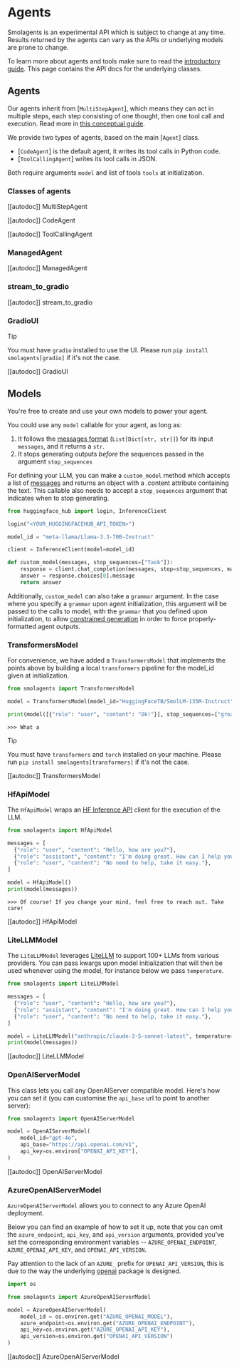 <!--Copyright 2024 The HuggingFace Team. All rights reserved.

Licensed under the Apache License, Version 2.0 (the "License"); you may not use this file except in compliance with
the License. You may obtain a copy of the License at

http://www.apache.org/licenses/LICENSE-2.0

Unless required by applicable law or agreed to in writing, software distributed under the License is distributed on
an "AS IS" BASIS, WITHOUT WARRANTIES OR CONDITIONS OF ANY KIND, either express or implied. See the License for the
specific language governing permissions and limitations under the License.

⚠️ Note that this file is in Markdown but contain specific syntax for our doc-builder (similar to MDX) that may not be
rendered properly in your Markdown viewer.

-->
# Agents

<Tip warning={true}>

Smolagents is an experimental API which is subject to change at any time. Results returned by the agents
can vary as the APIs or underlying models are prone to change.

</Tip>

To learn more about agents and tools make sure to read the [introductory guide](../index). This page
contains the API docs for the underlying classes.

## Agents

Our agents inherit from [`MultiStepAgent`], which means they can act in multiple steps, each step consisting of one thought, then one tool call and execution. Read more in [this conceptual guide](../conceptual_guides/react).

We provide two types of agents, based on the main [`Agent`] class.
  - [`CodeAgent`] is the default agent, it writes its tool calls in Python code.
  - [`ToolCallingAgent`] writes its tool calls in JSON.

Both require arguments `model` and list of tools `tools` at initialization.


### Classes of agents


[[autodoc]] MultiStepAgent

[[autodoc]] CodeAgent

[[autodoc]] ToolCallingAgent


### ManagedAgent

[[autodoc]] ManagedAgent

### stream_to_gradio

[[autodoc]] stream_to_gradio

### GradioUI

> [!TIP]
> You must have `gradio` installed to use the UI. Please run `pip install smolagents[gradio]` if it's not the case.

[[autodoc]] GradioUI

## Models

You're free to create and use your own models to power your agent.

You could use any `model` callable for your agent, as long as:
1. It follows the [messages format](./chat_templating) (`List[Dict[str, str]]`) for its input `messages`, and it returns a `str`.
2. It stops generating outputs *before* the sequences passed in the argument `stop_sequences`

For defining your LLM, you can make a `custom_model` method which accepts a list of [messages](./chat_templating) and returns an object with a .content attribute containing the text. This callable also needs to accept a `stop_sequences` argument that indicates when to stop generating.

```python
from huggingface_hub import login, InferenceClient

login("<YOUR_HUGGINGFACEHUB_API_TOKEN>")

model_id = "meta-llama/Llama-3.3-70B-Instruct"

client = InferenceClient(model=model_id)

def custom_model(messages, stop_sequences=["Task"]):
    response = client.chat_completion(messages, stop=stop_sequences, max_tokens=1000)
    answer = response.choices[0].message
    return answer
```

Additionally, `custom_model` can also take a `grammar` argument. In the case where you specify a `grammar` upon agent initialization, this argument will be passed to the calls to model, with the `grammar` that you defined upon initialization, to allow [constrained generation](https://huggingface.co/docs/text-generation-inference/conceptual/guidance) in order to force properly-formatted agent outputs.

### TransformersModel

For convenience, we have added a `TransformersModel` that implements the points above by building a local `transformers` pipeline for the model_id given at initialization.

```python
from smolagents import TransformersModel

model = TransformersModel(model_id="HuggingFaceTB/SmolLM-135M-Instruct")

print(model([{"role": "user", "content": "Ok!"}], stop_sequences=["great"]))
```
```text
>>> What a
```

> [!TIP]
> You must have `transformers` and `torch` installed on your machine. Please run `pip install smolagents[transformers]` if it's not the case.

[[autodoc]] TransformersModel

### HfApiModel

The `HfApiModel` wraps an [HF Inference API](https://huggingface.co/docs/api-inference/index) client for the execution of the LLM.

```python
from smolagents import HfApiModel

messages = [
  {"role": "user", "content": "Hello, how are you?"},
  {"role": "assistant", "content": "I'm doing great. How can I help you today?"},
  {"role": "user", "content": "No need to help, take it easy."},
]

model = HfApiModel()
print(model(messages))
```
```text
>>> Of course! If you change your mind, feel free to reach out. Take care!
```
[[autodoc]] HfApiModel

### LiteLLMModel

The `LiteLLMModel` leverages [LiteLLM](https://www.litellm.ai/) to support 100+ LLMs from various providers.
You can pass kwargs upon model initialization that will then be used whenever using the model, for instance below we pass `temperature`.

```python
from smolagents import LiteLLMModel

messages = [
  {"role": "user", "content": "Hello, how are you?"},
  {"role": "assistant", "content": "I'm doing great. How can I help you today?"},
  {"role": "user", "content": "No need to help, take it easy."},
]

model = LiteLLMModel("anthropic/claude-3-5-sonnet-latest", temperature=0.2, max_tokens=10)
print(model(messages))
```

[[autodoc]] LiteLLMModel

### OpenAIServerModel

This class lets you call any OpenAIServer compatible model.
Here's how you can set it (you can customise the `api_base` url to point to another server):
```py
from smolagents import OpenAIServerModel

model = OpenAIServerModel(
    model_id="gpt-4o",
    api_base="https://api.openai.com/v1",
    api_key=os.environ["OPENAI_API_KEY"],
)
```

[[autodoc]] OpenAIServerModel

### AzureOpenAIServerModel

`AzureOpenAIServerModel` allows you to connect to any Azure OpenAI deployment. 

Below you can find an example of how to set it up, note that you can omit the `azure_endpoint`, `api_key`, and `api_version` arguments, provided you've set the corresponding environment variables -- `AZURE_OPENAI_ENDPOINT`, `AZURE_OPENAI_API_KEY`, and `OPENAI_API_VERSION`.

Pay attention to the lack of an `AZURE_` prefix for `OPENAI_API_VERSION`, this is due to the way the underlying [openai](https://github.com/openai/openai-python) package is designed. 

```py
import os

from smolagents import AzureOpenAIServerModel

model = AzureOpenAIServerModel(
    model_id = os.environ.get("AZURE_OPENAI_MODEL"),
    azure_endpoint=os.environ.get("AZURE_OPENAI_ENDPOINT"),
    api_key=os.environ.get("AZURE_OPENAI_API_KEY"),
    api_version=os.environ.get("OPENAI_API_VERSION")    
)
```

[[autodoc]] AzureOpenAIServerModel